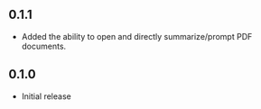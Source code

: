 ## 0.1.1

* Added the ability to open and directly summarize/prompt PDF documents.


## 0.1.0

* Initial release